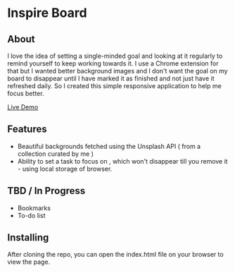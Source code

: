 # Inspire Board

## About

I love the idea of setting a single-minded goal and looking at it regularly to remind yourself to keep working towards it. I use a Chrome extension for that but I wanted better background images and I don't want the goal on my board to disappear until I have marked it as finished and not just have it refreshed daily. 
So I created this simple responsive application to help me focus better. 

[Live Demo](https://sulekha-1209.github.io/inspire-board/)


## Features

* Beautiful backgrounds fetched using the Unsplash API ( from a collection curated by me ) 
* Ability to set a task to focus on , which won't disappear till you remove it - using local storage of browser.


## TBD / In Progress

* Bookmarks
* To-do list

## Installing

After cloning the repo, you can open the index.html file on your browser to view the page. 
